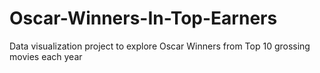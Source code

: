# Oscar-Winners-In-Top-Earners
Data visualization project to explore Oscar Winners from Top 10 grossing movies each year
